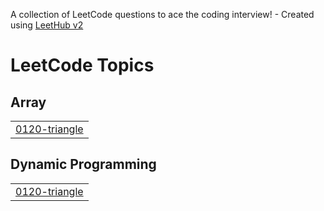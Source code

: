 A collection of LeetCode questions to ace the coding interview! - Created using [LeetHub v2](https://github.com/arunbhardwaj/LeetHub-2.0)
<!---LeetCode Topics Start-->
# LeetCode Topics
## Array
|  |
| ------- |
| [0120-triangle](https://github.com/vanshyelekar04/DSA/tree/master/0120-triangle) |
## Dynamic Programming
|  |
| ------- |
| [0120-triangle](https://github.com/vanshyelekar04/DSA/tree/master/0120-triangle) |
<!---LeetCode Topics End-->